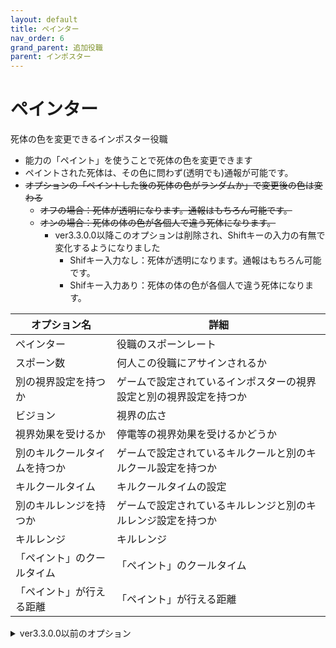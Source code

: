 ```yaml
---
layout: default
title: ペインター
nav_order: 6
grand_parent: 追加役職
parent: インポスター
---
```


# ペインター

死体の色を変更できるインポスター役職
* 能力の「ペイント」を使うことで死体の色を変更できます
* ペイントされた死体は、その色に問わず(透明でも)通報が可能です。
* ~~オプションの「ペイントした後の死体の色がランダムか」で変更後の色は変わる~~
  * ~~オフの場合：死体が透明になります。通報はもちろん可能です。~~
  * ~~オンの場合：死体の体の色が各個人で違う死体になります。~~
    * ver3.3.0.0以降このオプションは削除され、Shiftキーの入力の有無で変化するようになりました
      * Shifキー入力なし：死体が透明になります。通報はもちろん可能です。
      * Shifキー入力あり：死体の体の色が各個人で違う死体になります。


|  オプション名 |  詳細  |
| ---- | ---- |
|  ペインター  | 役職のスポーンレート |
|  スポーン数  | 何人この役職にアサインされるか |
|  別の視界設定を持つか  |  ゲームで設定されているインポスターの視界設定と別の視界設定を持つか  |
|  ビジョン  |  視界の広さ  |
|  視界効果を受けるか  |  停電等の視界効果を受けるかどうか  |
|  別のキルクールタイムを持つか  | ゲームで設定されているキルクールと別のキルクール設定を持つか |
|  キルクールタイム  |  キルクールタイムの設定  |
|  別のキルレンジを持つか  |  ゲームで設定されているキルレンジと別のキルレンジ設定を持つか  |
|  キルレンジ  |  キルレンジ  |
|  「ペイント」のクールタイム  |  「ペイント」のクールタイム  |
|  「ペイント」が行える距離  |  「ペイント」が行える距離  |


<details>
<summary>ver3.3.0.0以前のオプション</summary>


|  オプション名 |  詳細  |
| ---- | ---- |
|  ペインター  | 役職のスポーンレート |
|  スポーン数  | 何人この役職にアサインされるか |
|  別の視界設定を持つか  |  ゲームで設定されているインポスターの視界設定と別の視界設定を持つか  |
|  ビジョン  |  視界の広さ  |
|  視界効果を受けるか  |  停電等の視界効果を受けるかどうか  |
|  別のキルクールタイムを持つか  | ゲームで設定されているキルクールと別のキルクール設定を持つか |
|  キルクールタイム  |  キルクールタイムの設定  |
|  別のキルレンジを持つか  |  ゲームで設定されているキルレンジと別のキルレンジ設定を持つか  |
|  キルレンジ  |  キルレンジ  |
|  「ペイント」のクールタイム  |  「ペイント」のクールタイム  |
|  「ペイント」が行える距離  |  「ペイント」が行える距離  |
|  「ペイント」した後の死体の色がランダムか  |  「ペイント」した後の死体の色がランダムか  |


</details>